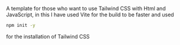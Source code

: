 A template for those who want to use Tailwind CSS with Html and JavaScript, in this I have used Vite for the build to be faster and used

``` bash
npm init -y
```
for the installation of Tailwind CSS
